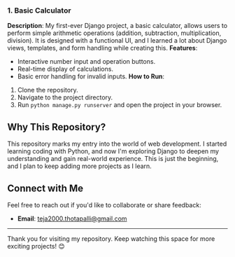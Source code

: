 ### 1. Basic Calculator
**Description**: My first-ever Django project, a basic calculator, allows users to perform simple arithmetic operations (addition, subtraction, multiplication, division). It is designed with a functional UI, and I learned a lot about Django views, templates, and form handling while creating this.
**Features**:
- Interactive number input and operation buttons.
- Real-time display of calculations.
- Basic error handling for invalid inputs.
**How to Run**:
1. Clone the repository.
2. Navigate to the project directory.
3. Run `python manage.py runserver` and open the project in your browser.
## Why This Repository?
This repository marks my entry into the world of web development. I started learning coding with Python, and now I'm exploring Django to deepen my understanding and gain real-world experience. This is just the beginning, and I plan to keep adding more projects as I learn.
## Connect with Me
Feel free to reach out if you'd like to collaborate or share feedback:
- **Email**: [teja2000.thotapalli@gmail.com](mailto:teja2000.thotapalli@gmail.com)
---
Thank you for visiting my repository. Keep watching this space for more exciting projects! 😊
#
